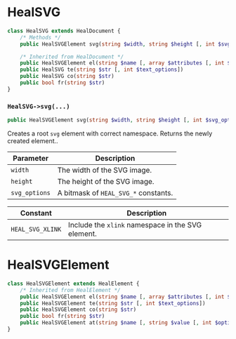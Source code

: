 # HealSVG
```PHP
class HealSVG extends HealDocument {
	/* Methods */
	public HealSVGElement svg(string $width, string $height [, int $svg_options])

	/* Inherited from HealDocument */
	public HealSVGElement el(string $name [, array $attributes [, int $attr_options]])
	public HealSVG te(string $str [, int $text_options])
	public HealSVG co(string $str)
	public bool fr(string $str)
}
```

### `HealSVG->svg(...)`
```PHP
public HealSVGElement svg(string $width, string $height [, int $svg_options])
```
Creates a root `svg` element with correct namespace. Returns the newly created element..

Parameter | Description
--- | ---
`width` | The width of the SVG image.
`height` | The height of the SVG image.
`svg_options` | A bitmask of `HEAL_SVG_*` constants.

Constant | Description
--- | ---
`HEAL_SVG_XLINK` | Include the `xlink` namespace in the SVG element.

# HealSVGElement
```PHP
class HealSVGElement extends HealElement {
	/* Inherited from HealElement */
	public HealSVGElement el(string $name [, array $attributes [, int $attr_options]])
	public HealSVGElement te(string $str [, int $text_options])
	public HealSVGElement co(string $str)
	public bool fr(string $str)
	public HealSVGElement at(string $name [, string $value [, int $options]])
}
```

